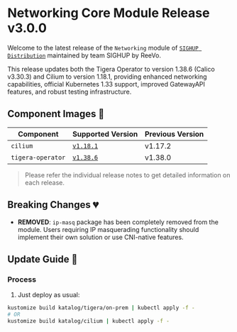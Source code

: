# Networking Core Module Release v3.0.0

Welcome to the latest release of the `Networking` module of [`SIGHUP Distribution`](https://github.com/sighupio/distribution) maintained by team SIGHUP by ReeVo.

This release updates both the Tigera Operator to version 1.38.6 (Calico v3.30.3) and Cilium to version 1.18.1, providing enhanced networking capabilities, official Kubernetes 1.33 support, improved GatewayAPI features, and robust testing infrastructure.

## Component Images 🚢

| Component         | Supported Version                                                                | Previous Version |
| ----------------- | -------------------------------------------------------------------------------- | ---------------- |
| `cilium`          | [`v1.18.1`](https://github.com/cilium/cilium/releases/tag/v1.18.1)               | v1.17.2          |
| `tigera-operator` | [`v1.38.6`](https://github.com/tigera/operator/releases/tag/v1.38.6)             | v1.38.0          |

> Please refer the individual release notes to get detailed information on each release.

## Breaking Changes 💔

- **REMOVED**: `ip-masq` package has been completely removed from the module. Users requiring IP masquerading functionality should implement their own solution or use CNI-native features.

## Update Guide 🦮

### Process

1. Just deploy as usual:

```bash
kustomize build katalog/tigera/on-prem | kubectl apply -f -
# OR
kustomize build katalog/cilium | kubectl apply -f -
```